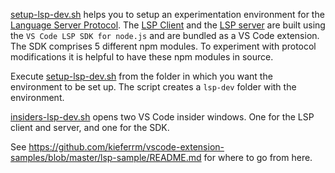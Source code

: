 [setup-lsp-dev.sh](https://github.com/kieferrm/lsp-dev-setup/blob/master/setup-lsp-dev.sh) helps you to setup an experimentation environment for the [Language Server Protocol](https://microsoft.github.io/language-server-protocol). The [LSP Client](https://github.com/kieferrm/vscode-extension-samples/tree/master/lsp-sample/client) and the [LSP server](https://github.com/kieferrm/vscode-extension-samples/tree/master/lsp-sample/server) are built using the `VS Code LSP SDK for node.js` and are bundled as a VS Code extension. The SDK comprises 5 different npm modules. To experiment with protocol modifications it is helpful to have these npm modules in source.

Execute [setup-lsp-dev.sh](https://github.com/kieferrm/lsp-dev-setup/blob/master/setup-lsp-dev.sh) from the folder in which you want the environment to be set up. The script creates a `lsp-dev` folder with the environment.

[insiders-lsp-dev.sh](https://github.com/kieferrm/lsp-dev-setup/blob/master/insiders-lsp-dev.sh) opens two VS Code insider windows. One for the LSP client and server, and one for the SDK.

See https://github.com/kieferrm/vscode-extension-samples/blob/master/lsp-sample/README.md for where to go from here.
